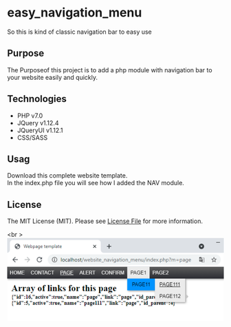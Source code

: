 # easy_navigation_menu
So this is kind of classic navigation bar to easy use

## Purpose
The Purposeof this project is to add a php module with navigation bar 
    to your website easily and quickly.

## Technologies
<ul>
    <li>PHP v7.0</li>
    <li>JQuery v1.12.4</li>
    <li>JQueryUI v1.12.1</li>
    <li>CSS/SASS</li>
</ul>

## Usag
Download this complete website template. <br />
In the index.php file you will see how I added the NAV module.

## License

The MIT License (MIT). Please see [License File](LICENSE) for more information.

<br \>
![dynam_input](img/menu.png)
